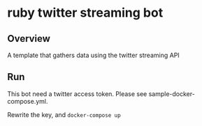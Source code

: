 # ruby twitter streaming bot

## Overview
A template that gathers data using the twitter streaming API

## Run
This bot need a twitter access token.
Please see sample-docker-compose.yml.

Rewrite the key, and `docker-compose up`

